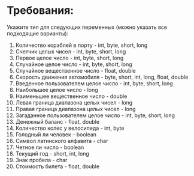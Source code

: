 Требования:
===========
Укажите тип для следующих переменных (можно указать все подходящие варианты):

1. Количество кораблей в порту - int, byte, short, long
2. Счетчик целых чисел - int, byte, short, long
3. Первое целое число - int, byte, short, long
4. Случайное целое число - int, byte, short, long
5. Случайное вещественное число - float, double
6. Скорость движения автомобиля - byte, short, int, long, float, double
7. Введенное пользователем целое число - int, byte, short, long
8. Наибольшее целое число - long
9. Наименьшее вещественное число - double
10. Левая граница диапазона целых чисел - long
11. Правая граница диапазона целых чисел - long
12. Загаданное пользователем целое число - int, byte, short, long
13. Денежный баланс - float, double
14. Количество колес у велосипеда - int, byte
15. Голодный ли человек - boolean
16. Символ латинского алфавита - char
17. Четное ли число - boolean
18. Текущий год - short, int, long
19. Знак пробела - char
20. Стоимость билета - float, double
